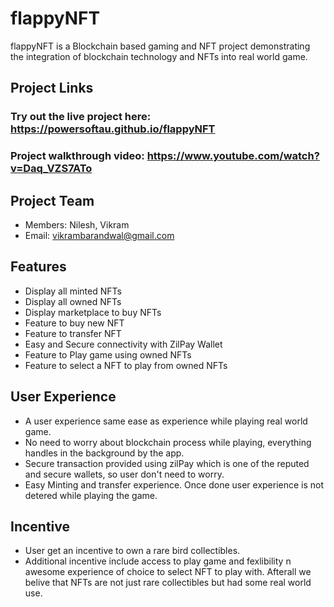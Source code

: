 # flappyNFT
flappyNFT is a Blockchain based gaming and NFT project demonstrating the integration of blockchain technology and NFTs into real world game.

## Project Links

### Try out the live project here: https://powersoftau.github.io/flappyNFT
### Project walkthrough video: https://www.youtube.com/watch?v=Daq_VZS7ATo

## Project Team

- Members: Nilesh, Vikram
- Email: vikrambarandwal@gmail.com

## Features
- Display all minted NFTs
- Display all owned NFTs
- Display marketplace to buy NFTs
- Feature to buy new NFT
- Feature to transfer NFT
- Easy and Secure connectivity with ZilPay Wallet
- Feature to Play game using owned NFTs
- Feature to select a NFT to play from owned NFTs

## User Experience
- A user experience same ease as experience while playing real world game.
- No need to worry about blockchain process while playing, everything handles in the background by the app.
- Secure transaction provided using zilPay which is one of the reputed and secure wallets, so user don't need to worry.
- Easy Minting and transfer experience. Once done user experience is not detered while playing the game.

## Incentive
- User get an incentive to own a rare bird collectibles.
- Additional incentive include access to play game and fexlibility n awesome experience of choice to select NFT to play with. Afterall we belive that NFTs are not just rare collectibles but had some real world use.
